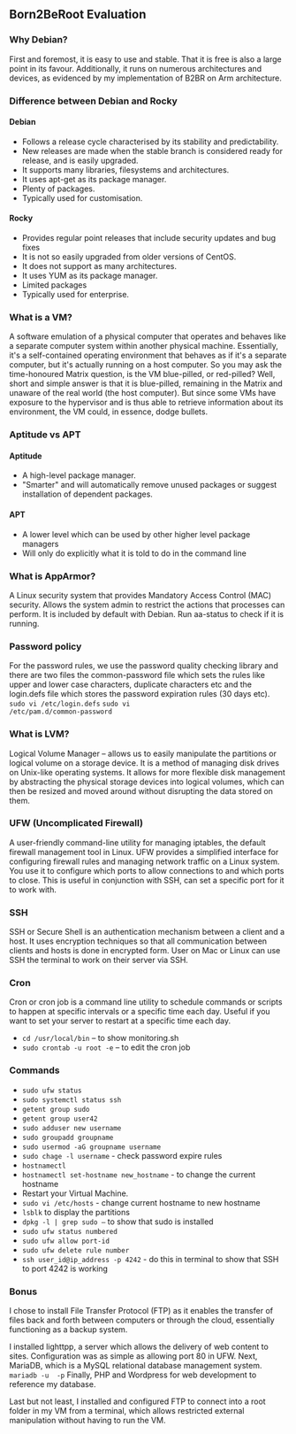 ## Born2BeRoot Evaluation

### Why Debian?
First and foremost, it is easy to use and stable. That it is free is also a large point in its favour. Additionally, it runs on numerous architectures and devices, as evidenced by my implementation of B2BR on Arm architecture. 

### Difference between Debian and Rocky
#### Debian
- Follows a release cycle characterised by its stability and predictability.
- New releases are made when the stable branch is considered ready for release, and is easily upgraded.
- It supports many libraries, filesystems and architectures.
- It uses apt-get as its package manager.
- Plenty of packages. 
- Typically used for customisation. 
#### Rocky
- Provides regular point releases that include security updates and bug fixes
- It is not so easily upgraded from older versions of CentOS.
- It does not support as many architectures.
- It uses YUM as its package manager.
- Limited packages
- Typically used for enterprise.

### What is a VM?
A software emulation of a physical computer that operates and behaves like a separate computer system within another physical machine. Essentially, it's a self-contained operating environment that behaves as if it's a separate computer, but it's actually running on a host computer. So you may ask the time-honoured Matrix question, is the VM blue-pilled, or red-pilled? Well, short and simple answer is that it is blue-pilled, remaining in the Matrix and unaware of the real world (the host computer). But since some VMs have exposure to the hypervisor and is thus able to retrieve information about its environment, the VM could, in essence, dodge bullets.

### Aptitude vs APT
#### Aptitude
- A high-level package manager.
- "Smarter" and will automatically remove unused packages or suggest installation of dependent packages.
#### APT 
- A lower level which can be used by other higher level package managers
- Will only do explicitly what it is told to do in the command line

### What is AppArmor?
A Linux security system that provides Mandatory Access Control (MAC) security. Allows the system admin to restrict the actions that processes can perform. It is included by default with Debian. Run aa-status to check if it is running.

### Password policy
For the password rules, we use the password quality checking library and there are two files the common-password file which sets the rules like upper and lower case characters, duplicate characters etc and the login.defs file which stores the password expiration rules (30 days etc). <code>sudo vi /etc/login.defs</code> <code>sudo vi /etc/pam.d/common-password</code>

### What is LVM?
Logical Volume Manager – allows us to easily manipulate the partitions or logical volume on a storage device. It is a method of managing disk drives on Unix-like operating systems. It allows for more flexible disk management by abstracting the physical storage devices into logical volumes, which can then be resized and moved around without disrupting the data stored on them.

### UFW (Uncomplicated Firewall)
A user-friendly command-line utility for managing iptables, the default firewall management tool in Linux. UFW provides a simplified interface for configuring firewall rules and managing network traffic on a Linux system. You use it to configure which ports to allow connections to and which ports to close. This is useful in conjunction with SSH, can set a specific port for it to work with.

### SSH
SSH or Secure Shell is an authentication mechanism between a client and a host. It uses encryption techniques so that all communication between clients and hosts is done in encrypted form. User on Mac or Linux can use SSH the terminal to work on their server via SSH.

### Cron
Cron or cron job is a command line utility to schedule commands or scripts to happen at specific intervals or a specific time each day. Useful if you want to set your server to restart at a specific time each day.
- <code>cd /usr/local/bin</code> – to show monitoring.sh
- <code>sudo crontab -u root -e</code> – to edit the cron job

### Commands
<ul dir="auto">
<li><code>sudo ufw status</code></li>
<li><code>sudo systemctl status ssh</code></li>
<li><code>getent group sudo</code></li>
<li><code>getent group user42</code></li>
<li><code>sudo adduser new username</code></li>
<li><code>sudo groupadd groupname</code></li>
<li><code>sudo usermod -aG groupname username</code></li>
<li><code>sudo chage -l username</code> - check password expire rules</li>
<li><code>hostnamectl</code></li>
<li><code>hostnamectl set-hostname new_hostname</code> - to change the current hostname</li>
<li>Restart your Virtual Machine.</li>
<li><code>sudo vi /etc/hosts</code> - change current hostname to new hostname</li>
<li><code>lsblk</code> to display the partitions</li>
<li><code>dpkg -l | grep sudo –</code> to show that sudo is installed</li>
<li><code>sudo ufw status numbered</code></li>
<li><code>sudo ufw allow port-id</code></li>
<li><code>sudo ufw delete rule number</code></li>
<li><code>ssh user_id@ip_address -p 4242</code> -  do this in terminal to show that SSH to port 4242 is working</li>
</ul>

### Bonus
I chose to install File Transfer Protocol (FTP) as it enables the transfer of files back and forth between computers or through the cloud, essentially functioning as a backup system. 

I installed lighttpp, a server which allows the delivery of web content to sites. Configuration was as simple as allowing port 80 in UFW. Next, MariaDB, which is a MySQL relational database management system. <code>mariadb -u <username-2> -p</code> Finally, PHP and Wordpress for web development to reference my database. 

Last but not least, I installed and configured FTP to connect into a root folder in my VM from a terminal, which allows restricted external manipulation without having to run the VM. 
